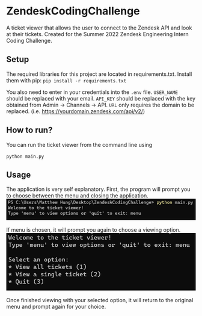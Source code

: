 # ZendeskCodingChallenge
A ticket viewer that allows the user to connect to the Zendesk API and look at their tickets. Created for the Summer 2022 Zendesk Engineering Intern Coding Challenge.

## Setup
The required libraries for this project are located in requirements.txt. Install them with pip:
`pip install -r requirements.txt`

You also need to enter in your credentials into the `.env` file. 
`USER_NAME` should be replaced with your email.
`API_KEY` should be replaced with the key obtained from Admin -> Channels -> API.
`URL` only requires the domain to be replaced. (i.e. https://yourdomain.zendesk.com/api/v2/)

## How to run?

You can run the ticket viewer from the command line using
```
python main.py
```

## Usage

The application is very self explanatory. 
First, the program will prompt you to choose between the menu and closing the application.
<img src="https://raw.githubusercontent.com/matthewhung09/ZendeskCodingChallenge/master/.github/images/first_menu.PNG">

If menu is chosen, it will prompt you again to choose a viewing option.
<img src="https://raw.githubusercontent.com/matthewhung09/ZendeskCodingChallenge/master/.github/images/second_menu.PNG">

Once finished viewing with your selected option, it will return to the original menu and prompt again for your choice. 